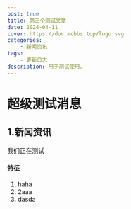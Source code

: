 ```yaml
---
post: true
title: 第三个测试文章
date: 2024-04-11
cover: https://doc.mcbbs.top/logo.svg
categories:
    - 新闻资讯
tags:
    - 更新日志
description: 用于测试使用。
---
```


# 超级测试消息

## 1.新闻资讯

我们正在测试

#### 特征

1. haha
2. 2aaa
3. dasda
